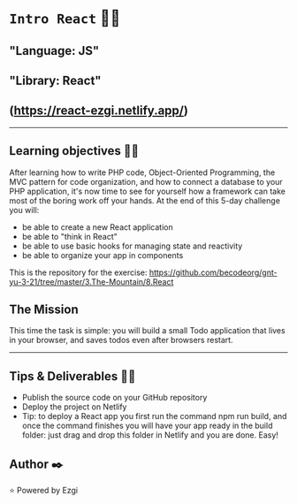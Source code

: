 # `Intro React` :mermaid:

## "Language: JS"
## "Library: React" 
## <Live> (https://react-ezgi.netlify.app/)

---

## Learning objectives :woman_technologist:

After learning how to write PHP code, Object-Oriented Programming, the MVC pattern for code organization, and how to connect a database to your PHP application, it's now time to see for yourself how a framework can take most of the boring work off your hands.
At the end of this 5-day challenge you will:

- be able to create a new React application
- be able to "think in React"
- be able to use basic hooks for managing state and reactivity
- be able to organize your app in components

This is the repository for the exercise: https://github.com/becodeorg/gnt-yu-3-21/tree/master/3.The-Mountain/8.React


## The Mission

This time the task is simple: you will build a small Todo application that lives in your browser, and saves todos even after browsers restart.

---

## Tips & Deliverables :teacher:

- Publish the source code on your GitHub repository
- Deploy the project on Netlify
- Tip: to deploy a React app you first run the command npm run build, and once the command finishes you will have your app ready in the build folder: just drag and drop this folder in Netlify and you are done. Easy!

## Author :black_nib:
:star: Powered by Ezgi
